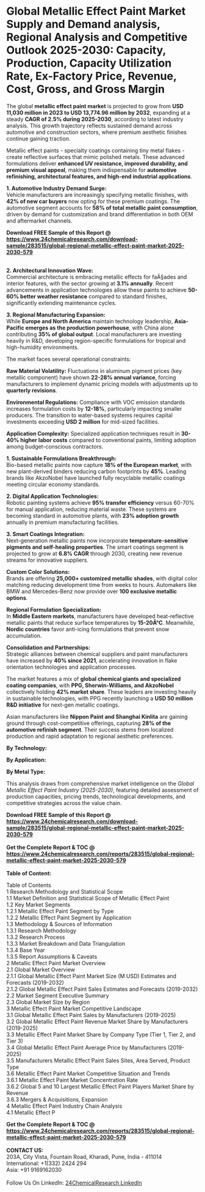 <h1>Global Metallic Effect Paint Market Supply and Demand analysis, Regional Analysis  and Competitive Outlook 2025-2030: Capacity, Production, Capacity Utilization Rate, Ex-Factory Price, Revenue, Cost, Gross, and Gross Margin</h1><p>The global <strong>metallic effect paint market</strong> is projected to grow from <strong>USD 11,030 million in 2023 to USD 13,774.96 million by 2032</strong>, expanding at a steady <strong>CAGR of 2.5% during 2025-2030</strong>, according to latest industry analysis. This growth trajectory reflects sustained demand across automotive and construction sectors, where premium aesthetic finishes continue gaining traction.</p><p>Metallic effect paints - specialty coatings containing tiny metal flakes - create reflective surfaces that mimic polished metals. These advanced formulations deliver <strong>enhanced UV resistance, improved durability, and premium visual appeal</strong>, making them indispensable for <strong>automotive refinishing, architectural features, and high-end industrial applications</strong>.</p><p><strong>1. Automotive Industry Demand Surge:</strong><br>
Vehicle manufacturers are increasingly specifying metallic finishes, with <strong>42% of new car buyers</strong> now opting for these premium coatings. The automotive segment accounts for <strong>58% of total metallic paint consumption</strong>, driven by demand for customization and brand differentiation in both OEM and aftermarket channels.</p><div><b>Download FREE Sample of this Report @ 
            <a href="https://www.24chemicalresearch.com/download-sample/283515/global-regional-metallic-effect-paint-market-2025-2030-579">
            https://www.24chemicalresearch.com/download-sample/283515/global-regional-metallic-effect-paint-market-2025-2030-579</a></b></div><br><p><strong>2. Architectural Innovation Wave:</strong><br>
Commercial architecture is embracing metallic effects for faÃ§ades and interior features, with the sector growing at <strong>3.1% annually</strong>. Recent advancements in application technologies allow these paints to achieve <strong>50-60% better weather resistance</strong> compared to standard finishes, significantly extending maintenance cycles.</p><p><strong>3. Regional Manufacturing Expansion:</strong><br>
While <strong>Europe and North America</strong> maintain technology leadership, <strong>Asia-Pacific emerges as the production powerhouse</strong>, with China alone contributing <strong>35% of global output</strong>. Local manufacturers are investing heavily in R&amp;D, developing region-specific formulations for tropical and high-humidity environments.</p><p>The market faces several operational constraints:</p><p><strong>Raw Material Volatility:</strong> Fluctuations in aluminum pigment prices (key metallic component) have shown <strong>22-28% annual variance</strong>, forcing manufacturers to implement dynamic pricing models with adjustments up to <strong>quarterly revisions</strong>.</p><p><strong>Environmental Regulations:</strong> Compliance with VOC emission standards increases formulation costs by <strong>12-18%</strong>, particularly impacting smaller producers. The transition to water-based systems requires capital investments exceeding <strong>USD 2 million</strong> for mid-sized facilities.</p><p><strong>Application Complexity:</strong> Specialized application techniques result in <strong>30-40% higher labor costs</strong> compared to conventional paints, limiting adoption among budget-conscious contractors.</p><p><strong>1. Sustainable Formulations Breakthrough:</strong><br>
Bio-based metallic paints now capture <strong>18% of the European market</strong>, with new plant-derived binders reducing carbon footprints by <strong>45%</strong>. Leading brands like AkzoNobel have launched fully recyclable metallic coatings meeting circular economy standards.</p><p><strong>2. Digital Application Technologies:</strong><br>
Robotic painting systems achieve <strong>95% transfer efficiency</strong> versus 60-70% for manual application, reducing material waste. These systems are becoming standard in automotive plants, with <strong>23% adoption growth</strong> annually in premium manufacturing facilities.</p><p><strong>3. Smart Coatings Integration:</strong><br>
Next-generation metallic paints now incorporate <strong>temperature-sensitive pigments and self-healing properties</strong>. The smart coatings segment is projected to grow at <strong>6.8% CAGR</strong> through 2030, creating new revenue streams for innovative suppliers.</p><p><strong>Custom Color Solutions:</strong><br>
	Brands are offering <strong>25,000+ customized metallic shades</strong>, with digital color matching reducing development time from weeks to hours. Automakers like BMW and Mercedes-Benz now provide over <strong>100 exclusive metallic options</strong>.</p><p><strong>Regional Formulation Specialization:</strong><br>
	In <strong>Middle Eastern markets</strong>, manufacturers have developed heat-reflective metallic paints that reduce surface temperatures by <strong>15-20Â°C</strong>. Meanwhile, <strong>Nordic countries</strong> favor anti-icing formulations that prevent snow accumulation.</p><p><strong>Consolidation and Partnerships:</strong><br>
	Strategic alliances between chemical suppliers and paint manufacturers have increased by <strong>40% since 2021</strong>, accelerating innovation in flake orientation technologies and application processes.</p><p>The market features a mix of <strong>global chemical giants and specialized coating companies</strong>, with <strong>PPG, Sherwin-Williams, and AkzoNobel</strong> collectively holding <strong>42% market share</strong>. These leaders are investing heavily in sustainable technologies, with PPG recently launching a <strong>USD 50 million R&amp;D initiative</strong> for next-gen metallic coatings.</p><p>Asian manufacturers like <strong>Nippon Paint and Shanghai Kinlita</strong> are gaining ground through cost-competitive offerings, capturing <strong>28% of the automotive refinish segment</strong>. Their success stems from localized production and rapid adaptation to regional aesthetic preferences.</p><p><strong>By Technology:</strong></p><p><strong>By Application:</strong></p><p><strong>By Metal Type:</strong></p><p>This analysis draws from comprehensive market intelligence on the <em>Global Metallic Effect Paint Industry (2025-2030)</em>, featuring detailed assessment of production capacities, pricing trends, technological developments, and competitive strategies across the value chain.</p><div><b>Download FREE Sample of this Report @ 
            <a href="https://www.24chemicalresearch.com/download-sample/283515/global-regional-metallic-effect-paint-market-2025-2030-579">
            https://www.24chemicalresearch.com/download-sample/283515/global-regional-metallic-effect-paint-market-2025-2030-579</a></b></div><br><div><b>Get the Complete Report & TOC @ 
            <a href="https://www.24chemicalresearch.com/reports/283515/global-regional-metallic-effect-paint-market-2025-2030-579">
            https://www.24chemicalresearch.com/reports/283515/global-regional-metallic-effect-paint-market-2025-2030-579</a></b></div><br>
            <b>Table of Content:</b><p>Table of Contents<br />
1 Research Methodology and Statistical Scope<br />
1.1 Market Definition and Statistical Scope of Metallic Effect Paint<br />
1.2 Key Market Segments<br />
1.2.1 Metallic Effect Paint Segment by Type<br />
1.2.2 Metallic Effect Paint Segment by Application<br />
1.3 Methodology & Sources of Information<br />
1.3.1 Research Methodology<br />
1.3.2 Research Process<br />
1.3.3 Market Breakdown and Data Triangulation<br />
1.3.4 Base Year<br />
1.3.5 Report Assumptions & Caveats<br />
2 Metallic Effect Paint Market Overview<br />
2.1 Global Market Overview<br />
2.1.1 Global Metallic Effect Paint Market Size (M USD) Estimates and Forecasts (2019-2032)<br />
2.1.2 Global Metallic Effect Paint Sales Estimates and Forecasts (2019-2032)<br />
2.2 Market Segment Executive Summary<br />
2.3 Global Market Size by Region<br />
3 Metallic Effect Paint Market Competitive Landscape<br />
3.1 Global Metallic Effect Paint Sales by Manufacturers (2019-2025)<br />
3.2 Global Metallic Effect Paint Revenue Market Share by Manufacturers (2019-2025)<br />
3.3 Metallic Effect Paint Market Share by Company Type (Tier 1, Tier 2, and Tier 3)<br />
3.4 Global Metallic Effect Paint Average Price by Manufacturers (2019-2025)<br />
3.5 Manufacturers Metallic Effect Paint Sales Sites, Area Served, Product Type<br />
3.6 Metallic Effect Paint Market Competitive Situation and Trends<br />
3.6.1 Metallic Effect Paint Market Concentration Rate<br />
3.6.2 Global 5 and 10 Largest Metallic Effect Paint Players Market Share by Revenue<br />
3.6.3 Mergers & Acquisitions, Expansion<br />
4 Metallic Effect Paint Industry Chain Analysis<br />
4.1 Metallic Effect P</p><div><b>Get the Complete Report & TOC @ 
            <a href="https://www.24chemicalresearch.com/reports/283515/global-regional-metallic-effect-paint-market-2025-2030-579">
            https://www.24chemicalresearch.com/reports/283515/global-regional-metallic-effect-paint-market-2025-2030-579</a></b></div><br><b>CONTACT US:</b><br>
            203A, City Vista, Fountain Road, Kharadi, Pune, India - 411014<br>
            International: +1(332) 2424 294<br>
            Asia: +91 9169162030 <br><br>
            Follow Us On LinkedIn: <a href="https://www.linkedin.com/company/24chemicalresearch/">24ChemicalResearch LinkedIn</a>